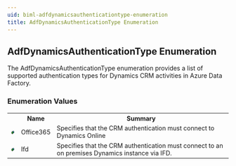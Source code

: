 ```yaml
---
uid: biml-adfdynamicsauthenticationtype-enumeration
title: AdfDynamicsAuthenticationType Enumeration
---
```


## AdfDynamicsAuthenticationType Enumeration

<div class="LanguageSummary"><div class ="SummaryItem">The AdfDynamicsAuthenticationType enumeration provides a list of supported authentication types for Dynamics CRM activities in Azure Data Factory.</div></div>
<div class="EnumValueGroup">

### Enumeration Values

<table id="EnumValue" class="MemberList"><tbody><tr><th class="MemberTypeIconColumnHeader">&nbsp;</th><th class="MemberNameColumnHeader">Name</th><th class="MemberSummaryColumnHeader">Summary</th></tr><tr class="cd0"><td align="center" class="MemberTypeIcon"><img src="enumValue.png"></img></td><td class="MemberName">Office365</td><td class="MemberSummary"><div class ="SummaryItem">Specifies that the CRM authentication must connect to Dynamics Online</div></td></tr><tr class="cd1"><td align="center" class="MemberTypeIcon"><img src="enumValue.png"></img></td><td class="MemberName">Ifd</td><td class="MemberSummary"><div class ="SummaryItem">Specifies that the CRM authentication must connect to an on premises Dynamics instance via IFD.</div></td></tr></tbody></table>
</div>